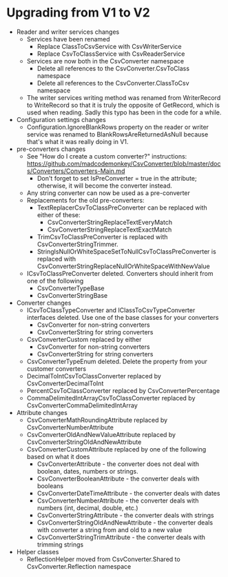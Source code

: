 # Upgrading from V1 to V2

- Reader and writer services changes
	- Services have been renamed
		- Replace ClassToCsvService with CsvWriterService
		- Replace CsvToClassService with CsvReaderService
	- Services are now both in the CsvConverter namespace
		- Delete all references to the CsvConverter.CsvToClass namespace 
		- Delete all references to the CsvConverter.ClassToCsv namespace 
	- The writer services writing method was renamed from WriterRecord to WriteRecord so that it is truly the opposite of GetRecord, which is used when reading. Sadly this typo has been in the code for a while.
- Configuration settings changes
    - Configuration.IgnoreBlankRows property on the reader or writer service was renamed to BlankRowsAreReturnedAsNull because that's what it was really doing in V1.
- pre-converters changes
	- See "How do I create a custom converter?" instructions: 
	  https://github.com/madcodemonkey/CsvConverter/blob/master/docs/Converters/Converters-Main.md
		- Don't forget to set IsPreConverter = true in the attribute; otherwise, it will become the converter instead.
	- Any string converter can now be used as a pre-converter
	- Replacements for the old pre-converters:
		- TextReplacerCsvToClassPreConverter can be replaced with either of these:
			- CsvConverterStringReplaceTextEveryMatch
			- CsvConverterStringReplaceTextExactMatch
		- TrimCsvToClassPreConverter is replaced with CsvConverterStringTrimmer.
		- StringIsNullOrWhiteSpaceSetToNullCsvToClassPreConverter is replaced with CsvConverterStringReplaceNullOrWhiteSpaceWithNewValue
	- ICsvToClassPreConverter deleted.  Converters should inherit from one of the following
		- CsvConverterTypeBase
		- CsvConverterStringBase
- Converter changes
    - ICsvToClassTypeConverter and IClassToCsvTypeConverter interfaces deleted.  Use one of the base classes for your converters
		- CsvConverter for non-string converters
		- CsvConverterString for string converters
	- CsvConverterCustom replaced by either 
		- CsvConverter for non-string converters
		- CsvConverterString for string converters
	- CsvConverterTypeEnum deleted.  Delete the property from your customer converters
	- DecimalToIntCsvToClassConverter replaced by CsvConverterDecimalToInt
	- PercentCsvToClassConverter replaced by CsvConverterPercentage
	- CommaDelimitedIntArrayCsvToClassConverter replaced by CsvConverterCommaDelimitedIntArray
- Attribute changes
	- CsvConverterMathRoundingAttribute replaced by CsvConverterNumberAttribute
	- CsvConverterOldAndNewValueAttribute replaced by CsvConverterStringOldAndNewAttribute
	- CsvConverterCustomAttribute replaced by one of the following based on what it does
		- CsvConverterAttribute  - the converter does not deal with boolean, dates, numbers or strings.
		- CsvConverterBooleanAttribute - the converter deals with booleans
		- CsvConverterDateTimeAttribute - the converter deals with dates
		- CsvConverterNumberAttribute - the converter deals with numbers (int, decimal, double, etc.)
		- CsvConverterStringAttribute - the converter deals with strings
		- CsvConverterStringOldAndNewAttribute - the converter deals with converter a string from and old to a new value
		- CsvConverterStringTrimAttribute - the converter deals with trimming strings
- Helper classes
	- ReflectionHelper moved from CsvConverter.Shared to CsvConverter.Reflection namespace
